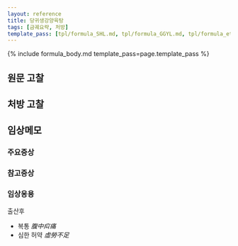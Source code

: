 ```yaml
---
layout: reference
title: 당귀생강양육탕
tags: [금궤요략, 처방]
template_pass: [tpl/formula_SHL.md, tpl/formula_GGYL.md, tpl/formula_etc.md]
---
```


{% include formula_body.md template_pass=page.template_pass %}

## 원문 고찰

## 처방 고찰



## 임상메모



### 주요증상



### 참고증상



### 임상응용

출산후
* 복통 _腹中㽱痛_
* 심한 허약 _虛勞不足_
